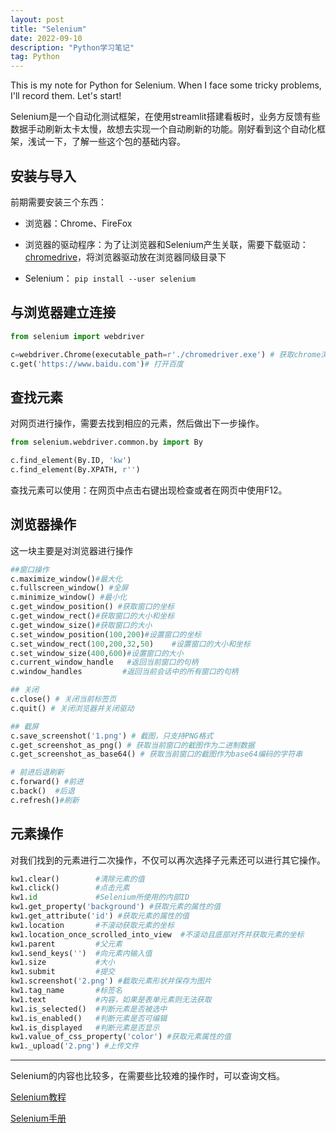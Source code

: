 ```yaml
---
layout: post
title: "Selenium"
date: 2022-09-10
description: "Python学习笔记"
tag: Python
---
```


This is my note for Python for Selenium. When I face some tricky problems, I'll record them.
Let's start!

Selenium是一个自动化测试框架，在使用streamlit搭建看板时，业务方反馈有些数据手动刷新太卡太慢，故想去实现一个自动刷新的功能。刚好看到这个自动化框架，浅试一下，了解一些这个包的基础内容。

##  安装与导入

前期需要安装三个东西：

- 浏览器：Chrome、FireFox

- 浏览器的驱动程序：为了让浏览器和Selenium产生关联，需要下载驱动：[chromedrive](https://blog.csdn.net/zhoukeguai/article/details/113247342)，将浏览器驱动放在浏览器同级目录下

- Selenium： `pip install --user selenium`

## 与浏览器建立连接

```python
from selenium import webdriver

c=webdriver.Chrome(executable_path=r'./chromedriver.exe') # 获取chrome浏览器的驱动，并启动Chrome浏览器
c.get('https://www.baidu.com')# 打开百度
```

## 查找元素

对网页进行操作，需要去找到相应的元素，然后做出下一步操作。

```python
from selenium.webdriver.common.by import By

c.find_element(By.ID, 'kw')
c.find_element(By.XPATH, r'')
```

查找元素可以使用：在网页中点击右键出现检查或者在网页中使用F12。

## 浏览器操作

这一块主要是对浏览器进行操作

```python
##窗口操作
c.maximize_window()#最大化
c.fullscreen_window() #全屏
c.minimize_window() #最小化
c.get_window_position() #获取窗口的坐标
c.get_window_rect()#获取窗口的大小和坐标
c.get_window_size()#获取窗口的大小
c.set_window_position(100,200)#设置窗口的坐标
c.set_window_rect(100,200,32,50)    #设置窗口的大小和坐标
c.set_window_size(400,600)#设置窗口的大小
c.current_window_handle   #返回当前窗口的句柄
c.window_handles         #返回当前会话中的所有窗口的句柄

## 关闭
c.close() # 关闭当前标签页
c.quit() # 关闭浏览器并关闭驱动

## 截屏
c.save_screenshot('1.png') # 截图，只支持PNG格式
c.get_screenshot_as_png() # 获取当前窗口的截图作为二进制数据
c.get_screenshot_as_base64() # 获取当前窗口的截图作为base64编码的字符串

# 前进后退刷新
c.forward() #前进
c.back()  #后退
c.refresh()#刷新

```

## 元素操作

对我们找到的元素进行二次操作，不仅可以再次选择子元素还可以进行其它操作。

```python
kw1.clear()        #清除元素的值
kw1.click()        #点击元素
kw1.id             #Selenium所使用的内部ID
kw1.get_property('background') #获取元素的属性的值
kw1.get_attribute('id') #获取元素的属性的值
kw1.location       #不滚动获取元素的坐标
kw1.location_once_scrolled_into_view  #不滚动且底部对齐并获取元素的坐标
kw1.parent         #父元素
kw1.send_keys('')  #向元素内输入值
kw1.size           #大小
kw1.submit         #提交
kw1.screenshot('2.png') #截取元素形状并保存为图片
kw1.tag_name       #标签名
kw1.text           #内容，如果是表单元素则无法获取
kw1.is_selected()  #判断元素是否被选中
kw1.is_enabled()   #判断元素是否可编辑
kw1.is_displayed   #判断元素是否显示
kw1.value_of_css_property('color') #获取元素属性的值
kw1._upload('2.png') #上传文件
```

------

Selenium的内容也比较多，在需要些比较难的操作时，可以查询文档。

[Selenium教程](https://blog.csdn.net/qq_44326412/article/details/107825851?spm=1001.2101.3001.6661.1&utm_medium=distribute.pc_relevant_t0.none-task-blog-2%7Edefault%7ECTRLIST%7ERate-1-107825851-blog-104636611.pc_relevant_multi_platform_whitelistv3&depth_1-utm_source=distribute.pc_relevant_t0.none-task-blog-2%7Edefault%7ECTRLIST%7ERate-1-107825851-blog-104636611.pc_relevant_multi_platform_whitelistv3&utm_relevant_index=1)

[Selenium手册](https://www.selenium.dev/zh-cn/documentation/webdriver/getting_started/install_drivers/)